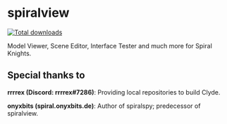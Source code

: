 # spiralview
<p align="left">
    <a href="https://GitHub.com/lucas-allegri/spiralview/releases/"><img alt="Total downloads"               src="https://img.shields.io/github/downloads/lucas-allegri/spiralview/total.svg"></a>
</p>
Model Viewer, Scene Editor, Interface Tester and much more for Spiral Knights.

## Special thanks to
**rrrrex (Discord: rrrrex#7286)**: Providing local repositories to build Clyde.

**onyxbits (spiral.onyxbits.de)**: Author of spiralspy; predecessor of spiralview.
